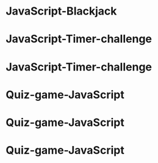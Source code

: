 # JavaScript-Blackjack
# JavaScript-Timer-challenge
# JavaScript-Timer-challenge
# Quiz-game-JavaScript
# Quiz-game-JavaScript
# Quiz-game-JavaScript
